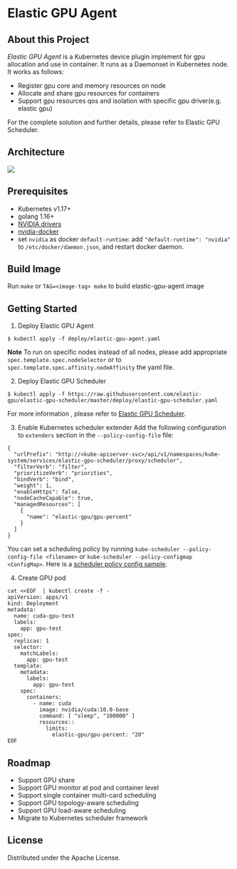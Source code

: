 # Elastic GPU Agent
## About this Project
*Elastic GPU Agent* is a Kubernetes device plugin implement for gpu allocation and use in container. It runs as a Daemonset in Kubernetes node. It works as follows:
- Register gpu core and memory resources on node
- Allocate and share gpu resources for containers
- Support gpu resources qos and isolation with specific gpu driver(e.g. elastic gpu)

For the complete solution and further details, please refer to Elastic GPU Scheduler.

## Architecture
![](./static/elastic-gpu-agent-arch.png)
## Prerequisites
- Kubernetes v1.17+
- golang 1.16+
- [NVIDIA drivers](https://github.com/NVIDIA/nvidia-docker/wiki/Frequently-Asked-Questions#how-do-i-install-the-nvidia-driver) 
- [nvidia-docker](https://github.com/NVIDIA/nvidia-docker) 
- set `nvidia` as docker `default-runtime`:  add `"default-runtime": "nvidia"` to `/etc/docker/daemon.json`, and restart docker daemon.
  
## Build Image

Run `make` or `TAG=<image-tag> make` to build elastic-gpu-agent image
## Getting Started
1.  Deploy Elastic GPU Agent
```
$ kubectl apply -f deploy/elastic-gpu-agent.yaml
```
**Note** To run on specific nodes instead of all nodes, please add appropriate `spec.template.spec.nodeSelector` or to `spec.template.spec.affinity.nodeAffinity` the yaml file.

2. Deploy Elastic GPU Scheduler
```
$ kubectl apply -f https://raw.githubusercontent.com/elastic-gpu/elastic-gpu-scheduler/master/deploy/elastic-gpu-scheduler.yaml
```
For more information , please refer to [Elastic GPU Scheduler](https://github.com/elastic-gpu/elastic-gpu-scheduler).

3. Enable Kubernetes scheduler extender
Add the following configuration to `extenders` section in the `--policy-config-file` file:
```
{
  "urlPrefix": "http://<kube-apiserver-svc>/api/v1/namespaces/kube-system/services/elastic-gpu-scheduler/proxy/scheduler",
  "filterVerb": "filter",
  "prioritizeVerb": "priorities",
  "bindVerb": "bind",
  "weight": 1,
  "enableHttps": false,
  "nodeCacheCapable": true,
  "managedResources": [
    {
      "name": "elastic-gpu/gpu-percent"
    }
  ]
}
```

You can set a scheduling policy by running `kube-scheduler --policy-config-file <filename>` or `kube-scheduler --policy-configmap <ConfigMap>`. Here is a [scheduler policy config sample](https://github.com/kubernetes/examples/blob/master/staging/scheduler-policy/scheduler-policy-config.json).

4. Create GPU pod
```
cat <<EOF  | kubectl create -f -
apiVersion: apps/v1
kind: Deployment
metadata:
  name: cuda-gpu-test
  labels:
    app: gpu-test
spec:
  replicas: 1
  selector:
    matchLabels:
      app: gpu-test
  template:
    metadata:
      labels:
        app: gpu-test
    spec:
      containers:
        - name: cuda
          image: nvidia/cuda:10.0-base
          command: [ "sleep", "100000" ]
          resources::
            limits:
              elastic-gpu/gpu-percent: "20" 
EOF
```

<!-- ROADMAP -->
## Roadmap
- Support GPU share
- Support GPU monitor at pod and container level
- Support single container multi-card scheduling
- Support GPU topology-aware scheduling
- Support GPU load-aware scheduling
- Migrate to Kubernetes scheduler framework

<!-- LICENSE -->
## License
Distributed under the Apache License.

